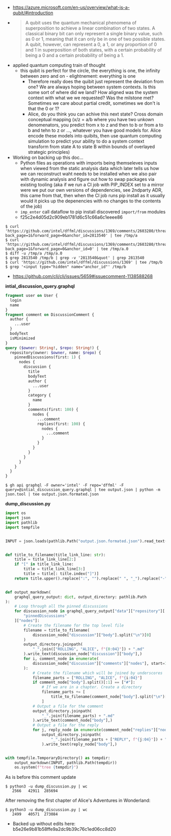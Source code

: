  - https://azure.microsoft.com/en-us/overview/what-is-a-qubit/#introduction
  - > A qubit uses the quantum mechanical phenomena of superposition to achieve a linear combination of two states. A classical binary bit can only represent a single binary value, such as 0 or 1, meaning that it can only be in one of two possible states. A qubit, however, can represent a 0, a 1, or any proportion of 0 and 1 in superposition of both states, with a certain probability of being a 0 and a certain probability of being a 1.
- applied quantum computing train of thought
  - this qubit is perfect for the circle, the everything is one, the infinity between zero and on - elightnement: everything is one 
    - Therefore really does the quibit just represent the deviation from one? We are always hoping between system contexts. Is this some sort of where did we land? How aligned was the system context with what we we requested? Was the milstone met? Sometimes we care about partial credit, sometimes we don't is that the 0 or 1?
    - Alice, do you think you can achive this next state? Cross domain conceptual mapping (x/z = a/b where you have two unkown denomenators, you predict from x to z and then to b or from a to b and tehn to z or ..., whatever you have good models for. Alice encode these models into quibits, then use quantum computing simulation to predict your ability to do a system context transform from state A to state B within bounds of overlayed strategic principles)
- Working on backing up this doc...
   - Python files as operations with imports being themseleves inputs when viewed from the static analysis data which later tells us how we can reconstruct waht needs to be installed when we also pair with dynamic analysis and figure out how to swap packages via existing tooling (aka if we run a CI job with PIP_INDEX set to a mirror were we put our own versions of dependencies, see 2ndparty ADR, this came from that, then when the CI job runs pip install as it usually would it picks up the depenencies with no changes to the contents of the job)
   - `imp_enter` call dataflow to pip install discovered `import/from` modules
   - f25c2e4d05d2c909eb1781d6c51c66a6c1eeee86

```console
$ curl 'https://github.com/intel/dffml/discussions/1369/comments/2603280/threads?back_page=1&forward_page=0&anchor_id=2813540' | tee /tmp/a
$ curl 'https://github.com/intel/dffml/discussions/1369/comments/2603280/threads?back_page=1&forward_page=0&anchor_id=0' | tee /tmp/a.0
$ diff -u /tmp/a /tmp/a.0
$ grep 2813540 /tmp/b | grep -v '2813540&quot' | grep 2813540
$ curl 'https://github.com/intel/dffml/discussions/1369' | tee /tmp/b
$ grep '<input type="hidden" name="anchor_id"' /tmp/b
```

- https://github.com/cli/cli/issues/5659#issuecomment-1138588268

**intial_discussion_query.graphql**

```graphql
fragment user on User {
  login
  name
}
fragment comment on DiscussionComment {
  author {
    ...user
  }
  bodyText
  isMinimized
}
query ($owner: String!, $repo: String!) {
  repository(owner: $owner, name: $repo) {
    pinnedDiscussions(first: 1) {
      nodes {
        discussion {
          title
          bodyText
          author {
            ...user
          }
          category {
            name
          }
          comments(first: 100) {
            nodes {
              ...comment
              replies(first: 100) {
                nodes {
                  ...comment
                }
              }
            }
          }
        }
      }
    }
  }
}
```

```console
$ gh api graphql -F owner='intel' -F repo='dffml' -F query=@intial_discussion_query.graphql | tee output.json | python -m json.tool | tee output.json.formated.json
```

**dump_discussion.py**

```python
import os
import json
import pathlib
import tempfile


INPUT = json.loads(pathlib.Path("output.json.formated.json").read_text())


def title_to_filename(title_link_line: str):
    title = title_link_line[2:]
    if "[" in title_link_line:
        title = title_link_line[3:]
        title = title[: title.index("]")]
    return title.upper().replace(":", "").replace(" ", "_").replace("-", "_")


def output_markdown(
    graphql_query_output: dict, output_directory: pathlib.Path
):
    # Loop through all the pinned discussions
    for discussion_node in graphql_query_output["data"]["repository"][
        "pinnedDiscussions"
    ]["nodes"]:
        # Create the filename for the top level file
        filename = title_to_filename(
            discussion_node["discussion"]["body"].split("\n")[0]
        )
        output_directory.joinpath(
            "_".join(["ROLLING", "ALICE", f"{0:04}"]) + ".md"
        ).write_text(discussion_node["discussion"]["body"],)
        for i, comment_node in enumerate(
            discussion_node["discussion"]["comments"]["nodes"], start=1
        ):
            # Create the filename which will be joined by underscores
            filename_parts = ["ROLLING", "ALICE", f"{i:04}"]
            if comment_node["body"].split()[:1] == ["#"]:
                # If we are in a chapter. Create a directory
                filename_parts += [
                    title_to_filename(comment_node["body"].split("\n")[0])
                ]
            # Output a file for the comment
            output_directory.joinpath(
                "_".join(filename_parts) + ".md"
            ).write_text(comment_node["body"],)
            # Output a file for the reply
            for j, reply_node in enumerate(comment_node["replies"]["nodes"]):
                output_directory.joinpath(
                    "_".join(filename_parts + ["REPLY", f"{j:04}"]) + ".md"
                ).write_text(reply_node["body"],)


with tempfile.TemporaryDirectory() as tempdir:
    output_markdown(INPUT, pathlib.Path(tempdir))
    os.system(f"tree {tempdir}")
```

As is before this comment update

```console
$ python3 -u dump_discussion.py | wc
   2566   42911  285694
```

After removing the first chapter of Alice's Adventures in Wonderland:

```console
$ python3 -u dump_discussion.py | wc
   2499   40571  273084
```

- Backed up without edits here: b5e26e9b81b58ffe9a2dc9b39c76c1ed06cc8d20